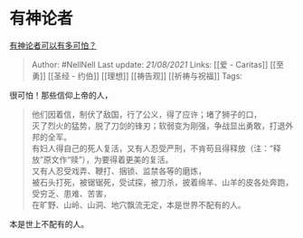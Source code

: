 # 有神论者
[有神论者可以有多可怕？](https://www.zhihu.com/question/51478742/answer/344830994)

> Author: #NellNell 
Last update: *21/08/2021* 
Links: [[爱 - Caritas]] [[至勇]] [[圣经 - 约伯]] [[理想]] [[祷告观]] [[祈祷与祝福]]
Tags:   

很可怕！那些信仰上帝的人，

> 他们因着信，制伏了敌国，行了公义，得了应许；堵了狮子的口，  
> 灭了烈火的猛势，脱了刀剑的锋刃；软弱变为刚强，争战显出勇敢，打退外邦的全军。  
> 有妇人得自己的死人复活，又有人忍受严刑，不肯苟且得释放（注：“释放”原文作“赎”），为要得着更美的复活。  
> 又有人忍受戏弄、鞭打、捆锁、监禁各等的磨炼，  
> 被石头打死，被锯锯死，受试探，被刀杀，披着绵羊、山羊的皮各处奔跑，受穷乏、患难、苦害，  
> 在旷野、山岭、山洞、地穴飘流无定，本是世界不配有的人。

本是世上不配有的人。

  
  


